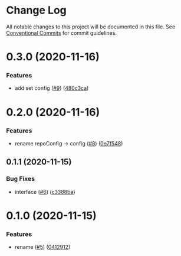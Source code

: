 # Change Log

All notable changes to this project will be documented in this file.
See [Conventional Commits](https://conventionalcommits.org) for commit guidelines.

<a name="0.3.0"></a>
# 0.3.0 (2020-11-16)


### Features

* add set config ([#9](https://github.com/Himenon/git-control-js/issues/9)) ([480c3ca](https://github.com/Himenon/git-control-js/commit/480c3ca))





<a name="0.2.0"></a>
# 0.2.0 (2020-11-16)


### Features

* rename repoConfig -> config ([#8](https://github.com/Himenon/git-control-js/issues/8)) ([0e7f548](https://github.com/Himenon/git-control-js/commit/0e7f548))





<a name="0.1.1"></a>
## 0.1.1 (2020-11-15)


### Bug Fixes

* interface ([#6](https://github.com/Himenon/git-control-js/issues/6)) ([c3388ba](https://github.com/Himenon/git-control-js/commit/c3388ba))





<a name="0.1.0"></a>
# 0.1.0 (2020-11-15)


### Features

* rename ([#5](https://github.com/Himenon/git-control-js/issues/5)) ([0412912](https://github.com/Himenon/git-control-js/commit/0412912))
